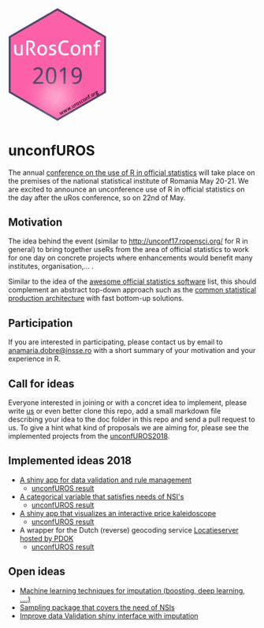 <img src="uRosConf2019.png" alt="uRos conference logo" width="200"/>

# unconfUROS
The annual [conference on the use of R in official statistics](http://urosconf.org) will take place on the premises of the national statistical institute of Romania May 20-21. We are excited to announce an unconference use of R in official statistics on the day after the uRos conference, so on 22nd of May.

## Motivation
The idea behind the event (similar to http://unconf17.ropensci.org/ for R in general) to bring together useRs from the area of official statistics to work for one day on concrete projects where enhancements would benefit many institutes, organisation,... .

Similar to the idea of the [awesome official statistics software](http://www.awesomeofficialstatistics.org) list, this should complement an abstract top-down approach such as the [common statistical production architecture](https://statswiki.unece.org/display/CSPA/CSPA+v1.5) with fast bottom-up solutions.

## Participation
If you are interested in participating, please contact us by email to [anamaria.dobre@insse.ro](mailto:anamaria.dobre@insse.ro) with a short summary of your motivation and your experience in R.

## Call for ideas
Everyone interested in joining or with a concret idea to implement, please write [us](mailto:anamaria.dobre@insse.ro) or even better clone this repo, add a small markdown file describing your idea to the doc folder in this repo and send a pull request to us. To give a hint what kind of proposals we are aiming for, please see the implemented projects from the [unconfUROS2018](https://github.com/uRosConf/unconfUROS2018).

## Implemented ideas 2018

- [A shiny app for data validation and rule management](https://github.com/uRosConf/unconfUROS2018/tree/master/doc/data_validation.md)
   - [unconfUROS result](https://github.com/uRos2018/validaty)
 - [A categorical variable that satisfies needs of NSI's](https://github.com/uRosConf/unconfUROS2018/tree/master/doc/categorical.md)
   - [unconfUROS result](https://github.com/uRos2018/categorical)
 - [A shiny app that visualizes an interactive price kaleidoscope](https://github.com/uRosConf/unconfUROS2018/tree/master/doc/price_kaleidoscope.md)
   - [unconfUROS result](https://github.com/uRos2018/voronoiTreemap)
 - A wrapper for the Dutch (reverse) geocoding service [Locatieserver hosted by PDOK](https://github.com/uRosConf/unconfUROS2018/tree/master/doc/locatieserver.md)
   - [unconfUROS result](https://github.com/uRos2018/nlgeocoder)

## Open ideas

 - [Machine learning techniques for imputation (boosting, deep learning, ....)](https://github.com/uRosConf/unconfUROS2019/tree/master/doc/MLimputation.md)
 - [Sampling package that covers the need of NSIs](https://github.com/uRosConf/unconfUROS2019/tree/master/doc/sampling.md)
 - [Improve data Validation shiny interface with imputation](https://github.com/uRosConf/unconfUROS2019/tree/master/doc/data_validation.md)
 
 

